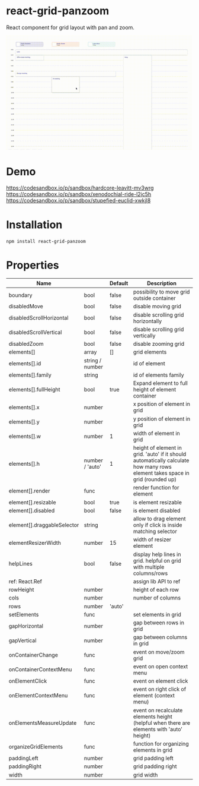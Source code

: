 # react-grid-panzoom
React component for grid layout with pan and zoom.

!["Preview"](https://raw.githubusercontent.com/sasza2/react-grid-panzoom/master/docs/preview.gif "Example preview")

# Demo
https://codesandbox.io/p/sandbox/hardcore-leavitt-mv3wrg
https://codesandbox.io/p/sandbox/xenodochial-ride-l2jc5h
https://codesandbox.io/p/sandbox/stupefied-euclid-xwkjl8
<br />

# Installation
```npm install react-grid-panzoom```

# Properties

| Name | | Default | Description |
| --- | --- | --- | --- |
| boundary | bool | false | possibility to move grid outside container 
| disabledMove | bool | false | disable moving grid
| disabledScrollHorizontal | bool | false | disable scrolling grid horizontally
| disabledScrollVertical | bool | false | disable scrolling grid vertically
| disabledZoom | bool | false | disable zooming grid
| elements[] | array | [] | grid elements
| elements[].id | string / number | | id of element
| elements[].family | string | | id of elements family
| elements[].fullHeight | bool | true | Expand element to full height of element container
| elements[].x | number | | x position of element in grid
| elements[].y | number | | y position of element in grid
| elements[].w | number | 1 | width of element in grid
elements[].h | number / 'auto' | 1 | height of element in grid. 'auto' if it should automatically calculate how many rows element takes space in grid (rounded up)
| element[].render | func | | render function for element
| element[].resizable | bool | true | is element resizable
| element[].disabled | bool | false | is element disabled
| element[].draggableSelector | string | | allow to drag element only if click is inside matching selector
| elementResizerWidth | number | 15 | width of resizer element
| helpLines | bool | false | display help lines in grid. helpful on grid with multiple columns/rows
| ref: React.Ref | | | assign lib API to ref
| rowHeight | number | | height of each row
| cols | number | | number of columns
| rows | number | 'auto' | | number of rows in grid, 'auto' if it should automatically expand grid
| setElements | func | | set elements in grid
| gapHorizontal | number | | gap between rows in grid
| gapVertical | number | | gap between columns in grid
| onContainerChange | func | | event on move/zoom grid
| onContainerContextMenu | func | | event on open context menu
| onElementClick | func | | event on element click
| onElementContextMenu | func | | event on right click of element (context menu)
| onElementsMeasureUpdate | func | | event on recalculate elements height (helpful when there are elements with 'auto' height)
| organizeGridElements | func | | function for organizing elements in grid
| paddingLeft | number | | grid padding left
| paddingRight | number | | grid padding right
| width | number | | grid width
